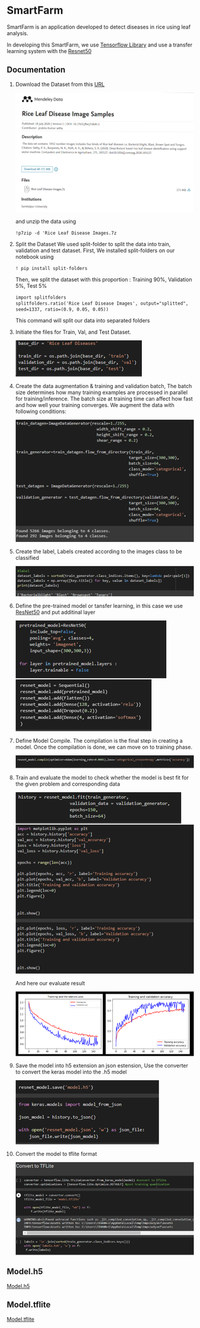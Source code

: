 # SmartFarm
SmartFarm is an application developed to detect diseases in rice using leaf analysis.

In developing this SmartFarm, we use [Tensorflow Library](https://www.tensorflow.org/) and use a transfer learning system with the [Resnet50](https://hard.io/api/applications/resnet/#resnet50-function)

## Documentation
  1. Download the Dataset from this [URL](https://data.mendeley.com/datasets/fwcj7stb8r/1)
     
     <img src="Documentation/Dataset.png"> 
     
     and unzip the data using
     ```
     !p7zip -d 'Rice Leaf Disease Images.7z
     ```
     
  2. Split the Dataset
     We used split-folder to split the data into train, validation and test dataset. First, We installed split-folders on our notebook using
     ```
     ! pip install split-folders
     ```
     Then, we split the dataset with this proportion : Training 90%, Validation 5%, Test 5%
     ```
     import splitfolders
     splitfolders.ratio('Rice Leaf Disease Images', output="splitted", seed=1337, ratio=(0.9, 0.05, 0.05))
     ```
     This command will split our data into separated folders
    
  3. Initiate the files for Train, Val, and Test Dataset.
     
     <img src="Documentation/dir.png"> 
  4. Create the data augmentation & training and validation batch, The batch size determines how many training examples are processed in parallel for training/inference. The batch size at training time can affect how fast and how well your training converges. We augment the data with following conditions:
     
     <img src="Documentation/batch.png">  
  5. Create the label, Labels created according to the images class to be classified
     
     <img src="Documentation/label.png"> 
  6. Define the pre-trained model or tansfer learning, in this case we use [ResNet50](https://hard.io/api/applications/resnet/#resnet50-function) and put additinal layer
     
     <img src="Documentation/tl.png">
     <img src="Documentation/layer add.png"> 
  7. Define Model Compile. The compilation is the final step in creating a model. Once the compilation is done, we can move on to training phase. 
     
     <img src="Documentation/compile.png"> 
  8. Train and evaluate the model   to check whether the model is best fit for the given problem and corresponding data
  
     <img src="Documentation/train.png">
     <img src="Documentation/evaluate.png"> 
     
     And here our evaluate result
     
     <img src="Documentation/result.png"> 
  9. Save the model into h5 extension an json estension, Use the converter to convert the keras model into the .h5 model
  
      <img src="Documentation/h5.png"> 
  10. Convert the model to tflite format

      <img src="Documentation/tflite.png"> 

## Model.h5
[Model.h5](https://drive.google.com/file/d/1YNuKCIFcyz2vtNntzn7XcS1mGu9sXBpk/view?usp=sharing)

## Model.tflite
[Model.tflite](https://drive.google.com/file/d/1tryxpJHVZto9ESK8lePO13Xk4YSkf2-N/view?usp=sharing)
